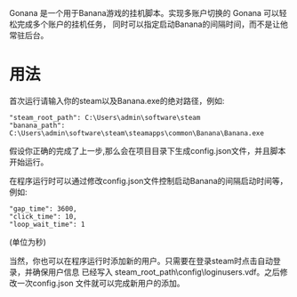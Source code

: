 

Gonana 是一个用于Banana游戏的挂机脚本。实现多账户切换的 Gonana 可以轻松完成多个账户的挂机任务，
同时可以指定启动Banana的间隔时间，而不是让他常驻后台。
# 用法
首次运行请输入你的steam以及Banana.exe的绝对路径，例如:
```text
"steam_root_path": C:\Users\admin\software\steam
"banana_path": C:\Users\admin\software\steam\steamapps\common\Banana\Banana.exe
```
假设你正确的完成了上一步,那么会在项目目录下生成config.json文件，并且脚本开始运行。

在程序运行时可以通过修改config.json文件控制启动Banana的间隔启动时间等，例如:
```text
"gap_time": 3600,
"click_time": 10,
"loop_wait_time": 1
```
(单位为秒)

当然，你也可以在程序运行时添加新的用户。只需要在登录steam时点击自动登录，并确保用户信息
已经写入 steam_root_path\config\loginusers.vdf。之后修改一次config.json 文件就可以完成新用户的添加。
